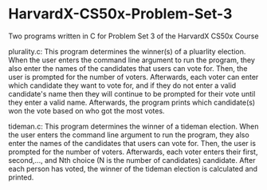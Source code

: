 # HarvardX-CS50x-Problem-Set-3
Two programs written in C for Problem Set 3 of the HarvardX CS50x Course

plurality.c: This program determines the winner(s) of a pluarlity election. When the user enters the command line argument to run the program, they also enter the names of the candidates that users can vote for. Then, the user is prompted for the number of voters. Afterwards, each voter can enter which candidate they want to vote for, and if they do not enter a valid candidate's name then they will continue to be prompted for their vote until they enter a valid name. Afterwards, the program prints which candidate(s) won the vote based on who got the most votes.

tideman.c: This program determines the winner of a tideman election. When the user enters the command line argument to run the program, they also enter the names of the candidates that users can vote for. Then, the user is prompted for the number of voters. Afterwards, each voter enters their first, second,..., and Nth choice (N is the number of candidates) candidate. After each person has voted, the winner of the tideman election is calculated and printed.
